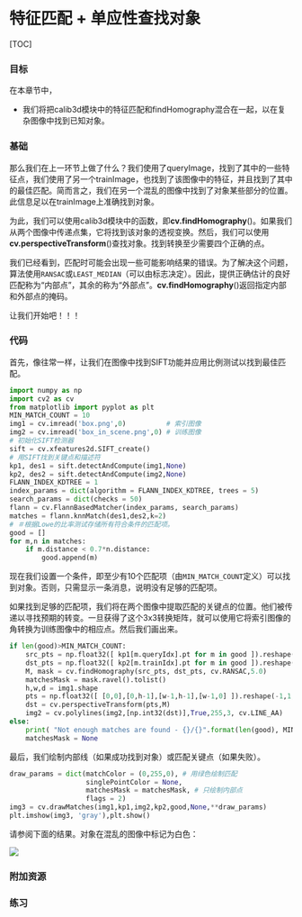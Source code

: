 # 特征匹配 + 单应性查找对象

[TOC]

### 目标

在本章节中，
- 我们将把calib3d模块中的特征匹配和findHomography混合在一起，以在复杂图像中找到已知对象。

### 基础

那么我们在上一环节上做了什么？我们使用了queryImage，找到了其中的一些特征点，我们使用了另一个trainImage，也找到了该图像中的特征，并且找到了其中的最佳匹配。简而言之，我们在另一个混乱的图像中找到了对象某些部分的位置。此信息足以在trainImage上准确找到对象。

为此，我们可以使用calib3d模块中的函数，即**cv.findHomography**()。如果我们从两个图像中传递点集，它将找到该对象的透视变换。然后，我们可以使用**cv.perspectiveTransform**()查找对象。找到转换至少需要四个正确的点。

我们已经看到，匹配时可能会出现一些可能影响结果的错误。为了解决这个问题，算法使用`RANSAC`或`LEAST_MEDIAN`（可以由标志决定）。因此，提供正确估计的良好匹配称为“内部点”，其余的称为“外部点”。**cv.findHomography**()返回指定内部和外部点的掩码。

让我们开始吧！！！

### 代码

首先，像往常一样，让我们​​在图像中找到SIFT功能并应用比例测试以找到最佳匹配。

```python
import numpy as np
import cv2 as cv
from matplotlib import pyplot as plt
MIN_MATCH_COUNT = 10
img1 = cv.imread('box.png',0)          # 索引图像
img2 = cv.imread('box_in_scene.png',0) # 训练图像
# 初始化SIFT检测器
sift = cv.xfeatures2d.SIFT_create()
# 用SIFT找到关键点和描述符
kp1, des1 = sift.detectAndCompute(img1,None)
kp2, des2 = sift.detectAndCompute(img2,None)
FLANN_INDEX_KDTREE = 1
index_params = dict(algorithm = FLANN_INDEX_KDTREE, trees = 5)
search_params = dict(checks = 50)
flann = cv.FlannBasedMatcher(index_params, search_params)
matches = flann.knnMatch(des1,des2,k=2)
# ＃根据Lowe的比率测试存储所有符合条件的匹配项。
good = []
for m,n in matches:
    if m.distance < 0.7*n.distance:
        good.append(m)
```

现在我们设置一个条件，即至少有10个匹配项（由`MIN_MATCH_COUNT`定义）可以找到对象。否则，只需显示一条消息，说明没有足够的匹配项。

如果找到足够的匹配项，我们将在两个图像中提取匹配的关键点的位置。他们被传递以寻找预期的转变。一旦获得了这个3x3转换矩阵，就可以使用它将索引图像的角转换为训练图像中的相应点。然后我们画出来。

```python
if len(good)>MIN_MATCH_COUNT:
    src_pts = np.float32([ kp1[m.queryIdx].pt for m in good ]).reshape(-1,1,2)
    dst_pts = np.float32([ kp2[m.trainIdx].pt for m in good ]).reshape(-1,1,2)
    M, mask = cv.findHomography(src_pts, dst_pts, cv.RANSAC,5.0)
    matchesMask = mask.ravel().tolist()
    h,w,d = img1.shape
    pts = np.float32([ [0,0],[0,h-1],[w-1,h-1],[w-1,0] ]).reshape(-1,1,2)
    dst = cv.perspectiveTransform(pts,M)
    img2 = cv.polylines(img2,[np.int32(dst)],True,255,3, cv.LINE_AA)
else:
    print( "Not enough matches are found - {}/{}".format(len(good), MIN_MATCH_COUNT) )
    matchesMask = None
```

最后，我们绘制内部线（如果成功找到对象）或匹配关键点（如果失败）。

```python
draw_params = dict(matchColor = (0,255,0), # 用绿色绘制匹配
                   singlePointColor = None,
                   matchesMask = matchesMask, # 只绘制内部点
                   flags = 2)
img3 = cv.drawMatches(img1,kp1,img2,kp2,good,None,**draw_params)
plt.imshow(img3, 'gray'),plt.show()
```

请参阅下面的结果。对象在混乱的图像中标记为白色：

![](http://qiniu.aihubs.net/homography_findobj.jpg)

### 附加资源

### 练习